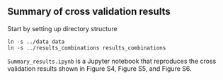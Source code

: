 ## Summary of cross validation results

Start by setting up directory structure
```
ln -s ../data data
ln -s ../results_combinations results_combinations
```

`Summary_results.ipynb` is a Jupyter notebook that reproduces the cross validation results shown in Figure S4, Figure S5, and Figure S6.

